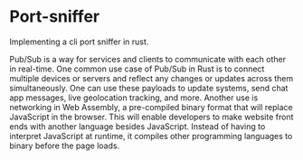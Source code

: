 # Port-sniffer
Implementing a cli port sniffer in rust.

Pub/Sub is a way for services and clients to communicate with each other in real-time. One common use case of Pub/Sub in Rust is to connect multiple devices or servers and reflect any changes or updates across them simultaneously. One can use these payloads to update systems, send chat app messages, live geolocation tracking, and more. Another use is networking in Web Assembly, a pre-compiled binary format that will replace JavaScript in the browser. This will enable developers to make website front ends with another language besides JavaScript. Instead of having to interpret JavaScript at runtime, it compiles other programming languages to binary before the page loads.
